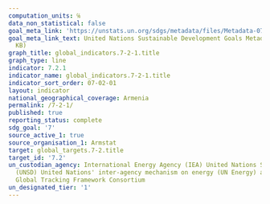```yaml
---
computation_units: ℅
data_non_statistical: false
goal_meta_link: 'https://unstats.un.org/sdgs/metadata/files/Metadata-07-02-01.pdf '
goal_meta_link_text: United Nations Sustainable Development Goals Metadata (PDF 216
  KB)
graph_title: global_indicators.7-2-1.title
graph_type: line
indicator: 7.2.1
indicator_name: global_indicators.7-2-1.title
indicator_sort_order: 07-02-01
layout: indicator
national_geographical_coverage: Armenia
permalink: /7-2-1/
published: true
reporting_status: complete
sdg_goal: '7'
source_active_1: true
source_organisation_1: Armstat
target: global_targets.7-2.title
target_id: '7.2'
un_custodian_agency: International Energy Agency (IEA) United Nations Statistics Division
  (UNSD) United Nations' inter-agency mechanism on energy (UN Energy) and the SE4ALL
  Global Tracking Framework Consortium
un_designated_tier: '1'
---
```

